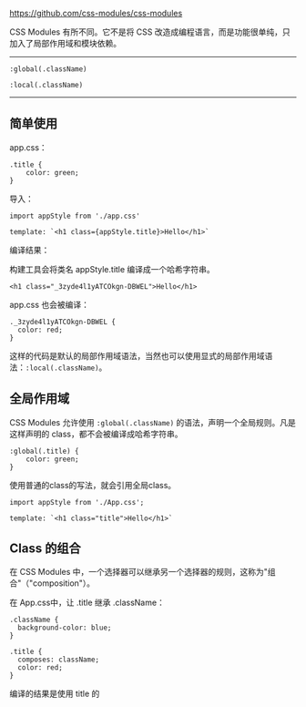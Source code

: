 https://github.com/css-modules/css-modules

CSS Modules 有所不同。它不是将 CSS 改造成编程语言，而是功能很单纯，只加入了局部作用域和模块依赖。

---

`:global(.className)`

`:local(.className)`

---

## 简单使用

app.css：

```
.title {
    color: green;
}
```

导入：

```
import appStyle from './app.css'

template: `<h1 class={appStyle.title}>Hello</h1>`
```

编译结果：

构建工具会将类名 appStyle.title 编译成一个哈希字符串。

```
<h1 class="_3zyde4l1yATCOkgn-DBWEL">Hello</h1>
```

app.css 也会被编译：

```
._3zyde4l1yATCOkgn-DBWEL {
  color: red;
}
```

这样的代码是默认的局部作用域语法，当然也可以使用显式的局部作用域语法：`:local(.className)`。

## 全局作用域

CSS Modules 允许使用 `:global(.className)` 的语法，声明一个全局规则。凡是这样声明的 class，都不会被编译成哈希字符串。

```
:global(.title) {
    color: green;
}
```

使用普通的class的写法，就会引用全局class。

```
import appStyle from './App.css';

template: `<h1 class="title">Hello</h1>`
```

## Class 的组合

在 CSS Modules 中，一个选择器可以继承另一个选择器的规则，这称为"组合"（"composition"）。

在 App.css中，让 .title 继承 .className：

```
.className {
  background-color: blue;
}

.title {
  composes: className;
  color: red;
}
```

编译的结果是使用 title 的

